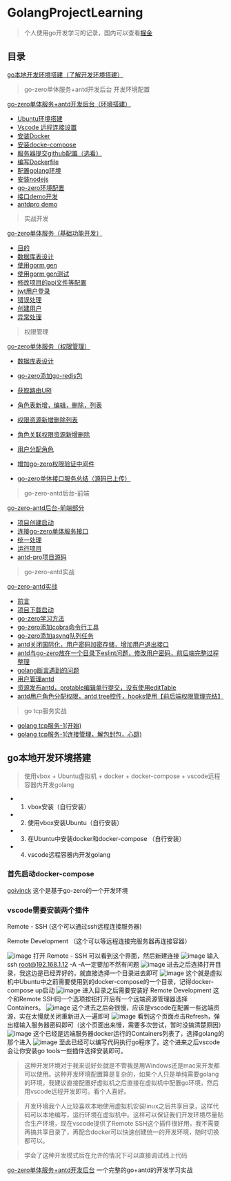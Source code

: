 # GolangProjectLearning

> 个人使用go开发学习的记录，国内可以查看[掘金](https://juejin.cn/column/7199193212777676860)


## 目录


[go本地开发环境搭建（了解开发环境搭建）](#go本地开发环境搭建)<br />

> go-zero单体服务+antd开发后台 开发环境配置

[go-zero单体服务+antd开发后台（环境搭建）](doc/go-zero-antd.md)
+ [Ubuntu环境搭建](doc/go-zero-antd.md#环境搭建)<br />
+ [Vscode 远程连接设置](#vscode-远程连接设置)<br />
+ [安装Docker](doc/go-zero-antd.md#安装docker)<br />
+ [安装docke-compose](doc/go-zero-antd.md#安装docker-compose)<br />
+ [服务器提交github配置（选看）](doc/go-zero-antd.md#github-ssh配置)<br />
+ [编写Dockerfile](doc/go-zero-antd.md#编写dockerfile)<br />
+ [配置golang环境](doc/go-zero-antd.md#配置golang环境)<br />
+ [安装nodejs](doc/go-zero-antd.md#安装nodejs)
+ [go-zero环境配置](doc/go-zero-antd.md#go-zero环境配置)<br />
+ [接口demo开发](doc/go-zero-antd.md#tapi-接口开发)<br />
+ [antdpro demo](doc/go-zero-antd.md#antd-pro-demo)

> 实战开发

[go-zero单体服务（基础功能开发）](doc/go-zero-antd2.md#后台开发实战-2)

+ [目的](doc/go-zero-antd2.md#目的)<br />
+ [数据库表设计](doc/go-zero-antd2.md#数据库表设计)<br />
+ [使用gorm gen](doc/go-zero-antd2.md#使用gorm-gen)<br />
+ [使用gorm gen测试](doc/go-zero-antd2.md#go-zero引入gorm-gen测试)<br />
+ [修改项目的api文件等配置](doc/go-zero-antd2.md#修改项目的api文件等配置)<br />
+ [jwt用户登录](doc/go-zero-antd2.md#jwt用户登录)<br />
+ [错误处理](doc/go-zero-antd2.md#错误处理)<br />
+ [创建用户](doc/go-zero-antd2.md#创建用户)<br />
+ [异常处理](doc/go-zero-antd2.md#异常处理)<br />

> 权限管理

[go-zero单体服务（权限管理）](doc/go-zero-antd3.md#go-zero单体服务权限管理)<br />
+ [数据库表设计](doc/go-zero-antd3.md#数据库表设计)<br />
+ [go-zero添加go-redis包](doc/go-zero-antd3.md#go-zero增加redis)<br />
+ [获取路由URl](doc/go-zero-antd3.md#获取路由url)<br />
+ [角色表新增，编辑，删除，列表](doc/go-zero-antd3.md#角色表新增编辑删除列表)<br />
+ [权限资源新增删除列表](doc/go-zero-antd3.md#权限资源新增删除列表)<br />
+ [角色关联权限资源新增删除](doc/go-zero-antd3.md#角色关联权限资源新增删除)<br />
+ [用户分配角色](doc/go-zero-antd3.md#用户分配角色)<br />
+ [增加go-zero权限验证中间件](doc/go-zero-antd3.md#增加go-zero权限验证中间件)<br />

+ [go-zero单体接口服务总结（源码已上传）](doc/go-zero-antd3.md#go-zero单体接口服务总结)<br />

> go-zero-antd后台-前端

[go-zero-antd后台-前端部分](doc/go-zero-antd4.md)
+ [项目创建启动](doc/go-zero-antd4.md#项目创建启动)
+ [连接go-zero单体服务接口](doc/go-zero-antd4.md#连接go-zero单体服务接口)
+ [统一处理](doc/go-zero-antd4.md#统一处理)
+ [运行项目](doc/go-zero-antd4.md#运行项目)
+ [antd-pro项目源码](doc/go-zero-antd4.md#antd-pro项目源码)


> go-zero-antd实战

[go-zero-antd实战](doc/go-zero-antd5.md)

+ [前言](doc/go-zero-antd5.md#前言)
+ [项目下载启动](doc/go-zero-antd5.md#项目下载启动)
+ [go-zero学习方法](doc/go-zero-antd6.md)
+ [go-zero添加cobra命令行工具](doc/go-zero-antd7.md#go-zero-antd实战-4go-zero添加cron定时任务)
+ [go-zero添加asynq队列任务](doc/go-zero-antd7.md#go-zero-antd实战-5go-zero添加asynq队列任务)
+ [antd关闭国际化，用户密码加密存储，增加用户退出接口](doc/go-zero-antd8.md#go-zero-antd实战-6antd关闭国际化用户密码加密存储增加用户退出接口)
+ [antd与go-zero放在一个目录下eslint问题，修改用户密码，前后端完整过程整理](doc/go-zero-ant9.md)
+ [golang断言遇到的问题](doc/go-zero-antd10.md)
+ [用户管理antd](doc/go-zero-antd11.md)
+ [资源发布antd，protable编辑单行提交，没有使用editTable](doc/go-zero-antd12.md)
+ [antd用户角色分配权限，antd tree控件，hooks使用【前后端权限管理完结】](doc/go-zero-antd13.md)

> go tcp服务实战

+ [golang tcp服务-1(开始)](doc/gotcp1.md)
+ [golang tcp服务-1(连接管理，解包封包，心跳)](doc/gotcp2.md)

## go本地开发环境搭建

> 使用vbox + Ubuntu虚拟机 + docker + docker-compose + vscode远程容器内开发golang

+ 1. vbox安装（自行安装）
+ 2. 使用vbox安装Ubuntu（自行安装）
+ 3. 在Ubuntu中安装docker和docker-compose （自行安装）
+ 4. vscode远程容器内开发golang

### 首先启动docker-compose
    
[goivinck](https://github.com/nivin-studio/gonivinck) 这个是基于go-zero的一个开发环境

### vscode需要安装两个插件

Remote - SSH (这个可以通过ssh远程连接服务器)

Remote Development （这个可以等远程连接完服务器再连接容器）

![image](img/1.png)
打开 Remote - SSH 可以看到这个界面，然后新建连接
![image](img/2.png)
输入 ssh root@192.168.1.12 -A   -A一定要加不然有问题
![image](img/3.png)
进去之后选择打开目录，我这边是已经弄好的，就直接选择一个目录进去即可
![image](img/4.png)
这个就是虚拟机中Ubuntu中之前需要使用到的docker-compose的一个目录，记得docker-compose up启动
![image](img/5.png)
进入目录之后需要安装好 Remote Development 这个和Remote SSH同一个选项按钮打开后有一个远端资源管理器选择Containers。
![image](img/6.png)
这个进去之后会很慢，应该是vscode在配置一些远端资源，实在太慢就关闭重新进入一遍即可
![image](img/7.png)
看到这个页面点击Refresh，弹出框输入服务器密码即可（这个页面出来慢，需要多次尝试，暂时没搞清楚原因）
![image](img/8.png)
这个已经是远端服务器docker运行的Containers列表了，选择golang的那个进入
![image](img/9.png)
至此已经可以编写代码执行go程序了。这个进来之后vscode会让你安装go tools一些插件选择安装即可。

> 这种开发环境对于我来说好处就是不管我是用Windows还是mac来开发都可以使用。这种开发环境配置算是复杂的，如果个人只是单纯需要golang的环境，我建议直接配置好虚拟机之后直接在虚拟机中配置go环境，然后用vscode远程开发即可。看个人喜好。

> 开发环境我个人比较喜欢本地使用虚拟机安装linux之后共享目录，这样代码可以本地编写，运行环境在虚拟机中。这样可以保证我们开发环境尽量贴合生产环境，现在vscode提供了Remote SSH这个插件很好用，我不需要再搞共享目录了，再配合docker可以快速创建统一的开发环境，随时切换都可以。

> 学会了这种开发模式后在允许的情况下可以直接调试线上代码

[go-zero单体服务+antd开发后台](doc/go-zero-antd.md)
一个完整的go+antd的开发学习实战